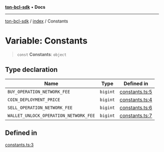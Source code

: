 [**ton-bcl-sdk**](../../README.md) • **Docs**

***

[ton-bcl-sdk](../../README.md) / [index](../README.md) / Constants

# Variable: Constants

> `const` **Constants**: `object`

## Type declaration

| Name | Type | Defined in |
| ------ | ------ | ------ |
| `BUY_OPERATION_NETWORK_FEE` | `bigint` | [constants.ts:5](https://github.com/ton-fun-tech/ton-bcl-sdk/blob/7c79deee0843005cc270344ad3ec486e60aeccd9/src/constants.ts#L5) |
| `COIN_DEPLOYMENT_PRICE` | `bigint` | [constants.ts:4](https://github.com/ton-fun-tech/ton-bcl-sdk/blob/7c79deee0843005cc270344ad3ec486e60aeccd9/src/constants.ts#L4) |
| `SELL_OPERATION_NETWORK_FEE` | `bigint` | [constants.ts:6](https://github.com/ton-fun-tech/ton-bcl-sdk/blob/7c79deee0843005cc270344ad3ec486e60aeccd9/src/constants.ts#L6) |
| `WALLET_UNLOCK_OPERATION_NETWORK_FEE` | `bigint` | [constants.ts:7](https://github.com/ton-fun-tech/ton-bcl-sdk/blob/7c79deee0843005cc270344ad3ec486e60aeccd9/src/constants.ts#L7) |

## Defined in

[constants.ts:3](https://github.com/ton-fun-tech/ton-bcl-sdk/blob/7c79deee0843005cc270344ad3ec486e60aeccd9/src/constants.ts#L3)
